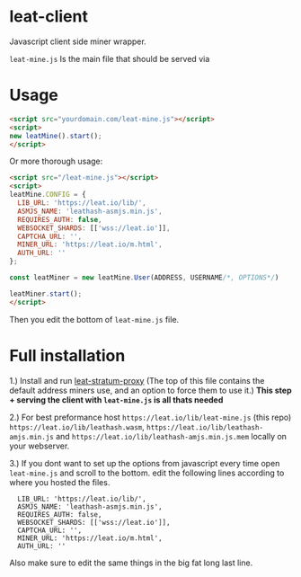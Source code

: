 # leat-client
Javascript client side miner wrapper.

`leat-mine.js` Is the main file that should be served via

# Usage 

```html
<script src="yourdomain.com/leat-mine.js"></script>
<script>
new leatMine().start();
</script>
```

Or more thorough usage:

```html
<script src="/leat-mine.js"></script>
<script>
leatMine.CONFIG = {
  LIB_URL: 'https://leat.io/lib/',
  ASMJS_NAME: 'leathash-asmjs.min.js',
  REQUIRES_AUTH: false,
  WEBSOCKET_SHARDS: [['wss://leat.io']],
  CAPTCHA_URL: '',
  MINER_URL: 'https://leat.io/m.html',
  AUTH_URL: ''
};

const leatMiner = new leatMine.User(ADDRESS, USERNAME/*, OPTIONS*/)

leatMiner.start();
</script>
```

Then you edit the bottom of `leat-mine.js` file.

# Full installation

1.) Install and run [leat-stratum-proxy](https://github.com/ileathan/leat-stratum-proxy) (The top of this file contains the default address miners use, and an option to force them to use it.) **This step + serving the client with `leat-mine.js` is all thats needed**

2.) For best preformance host `https://leat.io/lib/leat-mine.js` (this repo) `https://leat.io/lib/leathash.wasm`, `https://leat.io/lib/leathash-amjs.min.js` and `https://leat.io/lib/leathash-amjs.min.js.mem` locally on your webserver.

3.) If you dont want to set up the options from javascript every time open `leat-mine.js` and scroll to the bottom. edit the following lines according to where you hosted the files.

```
  LIB_URL: 'https://leat.io/lib/',
  ASMJS_NAME: 'leathash-asmjs.min.js',
  REQUIRES_AUTH: false,
  WEBSOCKET_SHARDS: [['wss://leat.io']],
  CAPTCHA_URL: '',
  MINER_URL: 'https://leat.io/m.html',
  AUTH_URL: ''
```

Also make sure to edit the same things in the big fat long last line.
